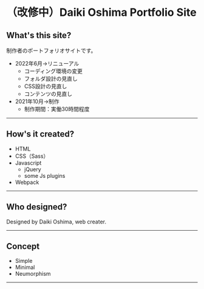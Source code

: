 # （改修中）Daiki Oshima Portfolio Site
## What's this site?
制作者のポートフォリオサイトです。

- 2022年6月→リニューアル
  - コーディング環境の変更
  - フォルダ設計の見直し
  - CSS設計の見直し
  - コンテンツの見直し
- 2021年10月→制作
  - 制作期間：実働30時間程度
---
## How's it created?
- HTML
- CSS（Sass）
- Javascript
  - jQuery
  - some Js plugins
- Webpack

---
## Who designed?
Designed by Daiki Oshima, web creater.

---
## Concept
- Simple
- Minimal
- Neumorphism

---
